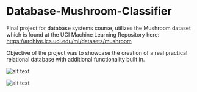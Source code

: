 # Database-Mushroom-Classifier

Final project for database systems course, utilizes the Mushroom dataset which is found at the UCI Machine Learning Repository here: https://archive.ics.uci.edu/ml/datasets/mushroom

Objective of the project was to showcase the creation of a real practical relational database with additional functionality built in.

![alt text](https://puu.sh/BzYLU/e2acaa72b9.png)

![alt text](https://puu.sh/BzYNT/ac8e0672a5.png)

